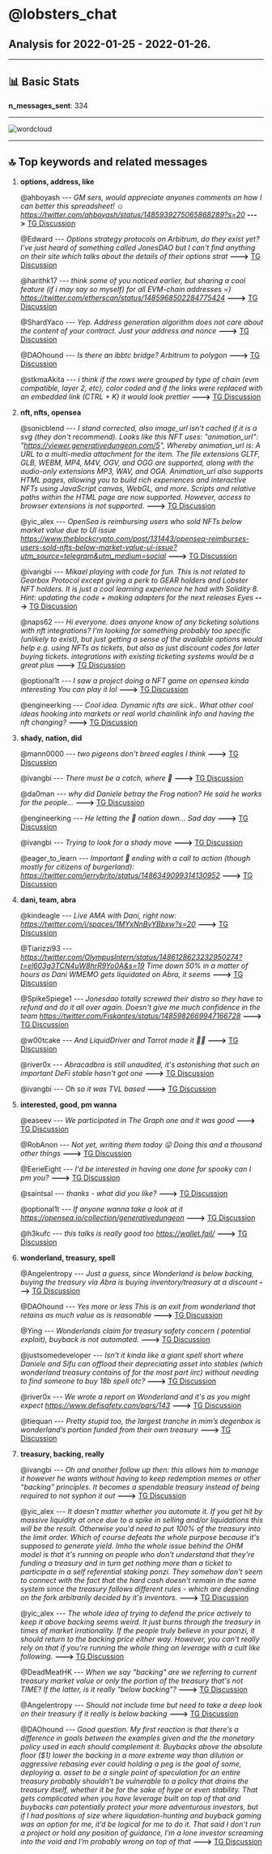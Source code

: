 # **@lobsters_chat**
 ## Analysis for **2022-01-25** - **2022-01-26**.

---

## 📊 **Basic Stats**

**n_messages_sent**: 334

---
![wordcloud](lobsters_chat_1Days_wordcloud.png)

---


## 🔝 **Top keywords and related messages**

1. **options, address, like**

    @ahboyash --- *GM sers, would appreciate anyones comments on how I can better this spreadsheet! ☺️  https://twitter.com/ahboyash/status/1485939275065868289?s=20* **--->** [TG Discussion](https://t.me/lobsters_chat/318851)

    @Edward --- *Options strategy protocols on Arbitrum, do they exist yet? I've just heard of something called JonesDAO but I can't find anything on their site which talks about the details of their options strat* **--->** [TG Discussion](https://t.me/lobsters_chat/318689)

    @harithk17 --- *think some of you noticed earlier, but sharing a cool feature (if i may say so myself) for all EVM-chain addresses =) https://twitter.com/etherscan/status/1485968502284775424* **--->** [TG Discussion](https://t.me/lobsters_chat/318650)

    @ShardYaco --- *Yep. Address generation algorithm does not care about the content of your contract. Just your address and nonce* **--->** [TG Discussion](https://t.me/lobsters_chat/318540)

    @DAOhound --- *Is there an ibbtc bridge? Arbitrum to polygon* **--->** [TG Discussion](https://t.me/lobsters_chat/318870)

    @stkmaAkita --- *i think if the rows were grouped by type of chain (evm compatible, layer 2, etc), color coded and if the links were replaced with an embedded link (CTRL + K) it would look prettier* **--->** [TG Discussion](https://t.me/lobsters_chat/318855)

2. **nft, nfts, opensea**

    @sonicblend --- *I stand corrected, also image_url isn't cached if it is a svg (they don't recommend). Looks like this NFT uses:    "animation_url": "https://viewer.generativedungeon.com/5",  Whereby animation_url is: A URL to a multi-media attachment for the item. The file extensions GLTF, GLB, WEBM, MP4, M4V, OGV, and OGG are supported, along with the audio-only extensions MP3, WAV, and OGA.  Animation_url also supports HTML pages, allowing you to build rich experiences and interactive NFTs using JavaScript canvas, WebGL, and more. Scripts and relative paths within the HTML page are now supported. However, access to browser extensions is not supported.* **--->** [TG Discussion](https://t.me/lobsters_chat/318978)

    @yic_alex --- *OpenSea is reimbursing users who sold NFTs below market value due to UI issue  https://www.theblockcrypto.com/post/131443/opensea-reimburses-users-sold-nfts-below-market-value-ui-issue?utm_source=telegram&utm_medium=social* **--->** [TG Discussion](https://t.me/lobsters_chat/318635)

    @ivangbi --- *Mikael playing with code for fun. This is not related to Gearbox Protocol except giving a perk to GEAR holders and Lobster NFT holders. It is just a cool learning experience he had with Solidity 8. Hint: updating the code + making adapters for the next releases Eyes* **--->** [TG Discussion](https://t.me/lobsters_chat/318664)

    @naps62 --- *Hi everyone. does anyone know of any ticketing solutions with nft integrations? I'm looking for something probably too specific (unlikely to exist), but just getting a sense of the available options would help  e.g. using NFTs as tickets, but also as just discount codes for later buying tickets. integrations with existing ticketing systems would be a great plus* **--->** [TG Discussion](https://t.me/lobsters_chat/318482)

    @optional1t --- *I saw a project doing a NFT game on opensea kinda interesting  You can play it lol* **--->** [TG Discussion](https://t.me/lobsters_chat/318975)

    @engineerking --- *Cool idea. Dynamic nfts are sick.. What other cool ideas hooking into markets or real world chainlink info and having the nft changing?* **--->** [TG Discussion](https://t.me/lobsters_chat/318712)

3. **shady, nation, did**

    @mann0000 --- *two pigeons don't breed eagles I think* **--->** [TG Discussion](https://t.me/lobsters_chat/318936)

    @ivangbi --- *There must be a catch, where 🤔* **--->** [TG Discussion](https://t.me/lobsters_chat/318935)

    @da0man --- *why did Daniele betray the Frog nation? He said he works for the people...* **--->** [TG Discussion](https://t.me/lobsters_chat/318804)

    @engineerking --- *He letting the 🐸 nation down... Sad day* **--->** [TG Discussion](https://t.me/lobsters_chat/318781)

    @ivangbi --- *Trying to look for a shady move* **--->** [TG Discussion](https://t.me/lobsters_chat/318934)

    @eager_to_learn --- *Important 🧵 ending with a call to action (though mostly for citizens of burgerland):  https://twitter.com/jerrybrito/status/1486349099314130952* **--->** [TG Discussion](https://t.me/lobsters_chat/319030)

4. **dani, team, abra**

    @kindeagle --- *Live AMA with Dani, right now: https://twitter.com/i/spaces/1MYxNnByYBbxw?s=20* **--->** [TG Discussion](https://t.me/lobsters_chat/319021)

    @Tiarizzi93 --- *https://twitter.com/OlympusIntern/status/1486128623232950274?t=el603g3TCN4uW8hrR9Yo0A&s=19  Time down 50% in a matter of hours as Dani WMEMO gets liquidated on Abra, it seems* **--->** [TG Discussion](https://t.me/lobsters_chat/318769)

    @SpikeSpiege1 --- *Jonesdao totally screwed their distro so they have to refund and do it all over again.  Doesn't give me much confidence in the team https://twitter.com/Fiskantes/status/1485982669947166728* **--->** [TG Discussion](https://t.me/lobsters_chat/318703)

    @w00tcake --- *And LiquidDriver and Tarrot made it 🤟🏼* **--->** [TG Discussion](https://t.me/lobsters_chat/318589)

    @river0x --- *Abracadbra is still unaudited, it's astonishing that such an important DeFi stable hasn't got one* **--->** [TG Discussion](https://t.me/lobsters_chat/319002)

    @ivangbi --- *Oh so it was TVL based* **--->** [TG Discussion](https://t.me/lobsters_chat/318584)

5. **interested, good, pm wanna**

    @easeev --- *We participated in The Graph one and it was good* **--->** [TG Discussion](https://t.me/lobsters_chat/318835)

    @RobAnon --- *Not yet, writing them today 😛 Doing this and a thousand other things* **--->** [TG Discussion](https://t.me/lobsters_chat/318715)

    @EerieEight --- *I'd be interested in having one done for spooky can I pm you?* **--->** [TG Discussion](https://t.me/lobsters_chat/319003)

    @saintsal --- *thanks - what did you like?* **--->** [TG Discussion](https://t.me/lobsters_chat/318836)

    @optional1t --- *If anyone wanna take a look at it https://opensea.io/collection/generativedungeon* **--->** [TG Discussion](https://t.me/lobsters_chat/318976)

    @h3kufc --- *this talks is really good too https://wallet.fail/* **--->** [TG Discussion](https://t.me/lobsters_chat/318752)

6. **wonderland, treasury, spell**

    @Angelentropy --- *Just a guess, since Wonderland is below backing, buying the treasury via Abra is buying inventory/treasury at a discount* **--->** [TG Discussion](https://t.me/lobsters_chat/318950)

    @DAOhound --- *Yes more or less  This is an exit from wonderland that retains as much value as is reasonable* **--->** [TG Discussion](https://t.me/lobsters_chat/319033)

    @Ying --- *Wonderlands claim for treasury safety concern ( potential exploit), buyback is not automated.* **--->** [TG Discussion](https://t.me/lobsters_chat/318983)

    @justsomedeveloper --- *Isn’t it kinda like a giant spell short where Daniele and Sifu can offload their depreciating asset into stables (which wonderland treasury contains of for the most part iirc) without needing to find someone to buy 18b spell otc?* **--->** [TG Discussion](https://t.me/lobsters_chat/319029)

    @river0x --- *We wrote a report on Wonderland and it's as you might expect https://www.defisafety.com/pqrs/143* **--->** [TG Discussion](https://t.me/lobsters_chat/319000)

    @tiequan --- *Pretty stupid too, the largest tranche in mim’s degenbox is wonderland’s portion funded from their own treasury* **--->** [TG Discussion](https://t.me/lobsters_chat/318971)

7. **treasury, backing, really**

    @ivangbi --- *Oh and another follow up then: this allows him to manage it however he wants without having to keep redemption memes or other “backing” principles. It becomes a spendable treasury instead of being required to not syphon it out* **--->** [TG Discussion](https://t.me/lobsters_chat/318951)

    @yic_alex --- *It doesn't matter whether you automate it. If you get hit by massive liquidity at once due to a spike in selling and/or liquidations this will be the result. Otherwise you'd need to put 100% of the treasury into the limit order. Which of course defeats the whole purpose because it's supposed to generate yield.  Imho the whole issue behind the OHM model is that it's running on people who don't understand that they're funding a treasury and in turn get nothing more than a ticket to participate in a self referential staking ponzi. They somehow don't seem to connect with the fact that the hard cash doesn't remain in the same system since the treasury follows different rules - which are depending on the fork arbitrarily decided by it's inventors.* **--->** [TG Discussion](https://t.me/lobsters_chat/318848)

    @yic_alex --- *The whole idea of trying to defend the price actively to keep it above backing seems weird. It just burns through the treasury in times of market irrationality. If the people truly believe in your ponzi, it should return to the backing price either way. However, you can't really rely on that if you're running the whole thing on leverage with a cult like following.* **--->** [TG Discussion](https://t.me/lobsters_chat/318844)

    @DeadMeatHK --- *When we say "backing" are we referring to current treasury market value or only the portion of the treasury that's not TIME? If the latter, is it really "below backing"?* **--->** [TG Discussion](https://t.me/lobsters_chat/318954)

    @Angelentropy --- *Should not include time but need to take a deep look on their treasury if it really is below backing* **--->** [TG Discussion](https://t.me/lobsters_chat/318963)

    @DAOhound --- *Good question. My first reaction is that there’s a difference in goals between the examples given and the the monetary policy used in each should complement it. Buybacks above the absolute floor ($1) lower the backing in a more extreme way than dilution or aggressive rebasing ever could holding a peg is the goal of some, deploying a. asset to be a single point of speculation for an entire treasury probably shouldn’t be vulnerable to a policy that drains the treasury itself, whether it be for the sake of hype or even stability. That gets complicated when you have leverage built on top of that and buybacks can potentially protect your more adventurous investors, but if I had positions of size where liquidation-hunting and buyback gaming was an option for me, it’d be logical for me to do it.   That said I don’t run a project or hold any position of guidance, I’m a lone investor screaming into the void and I’m probably wrong on top of that* **--->** [TG Discussion](https://t.me/lobsters_chat/318897)

